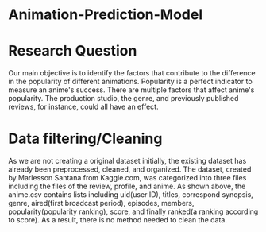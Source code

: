 # Animation-Prediction-Model

# Research Question
Our main objective is to identify the factors that contribute to the difference in the popularity of different animations. Popularity is a perfect indicator to measure an anime's success. There are multiple factors that affect anime's popularity. The production studio, the genre, and previously published reviews, for instance, could all have an effect. 

# Data filtering/Cleaning
As we are not creating a original dataset initially, the existing dataset has already been preprocessed, cleaned, and organized. The dataset, created by Marlesson Santana from Kaggle.com, was categorized into three files including the files of the review, profile, and anime. As shown above, the anime.csv contains lists including uid(user ID), titles, correspond synopsis, genre, aired(first broadcast period), episodes, members, popularity(popularity ranking), score, and finally ranked(a ranking according to score). As a result, there is no method needed to clean the data.
